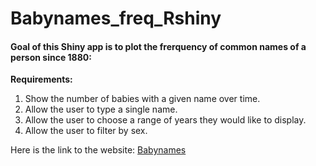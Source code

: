 # Babynames_freq_Rshiny

#### Goal of this Shiny app is to plot the frerquency of common names of a person since 1880:

**Requirements:**

1) Show the number of babies with a given name over time.
2) Allow the user to type a single name. 
3) Allow the user to choose a range of years they would like to display.
4) Allow the user to filter by sex.

Here is the link to the website: [Babynames](https://fisherkob.shinyapps.io/babynames/?fbclid=IwAR3A-qGU-XqScVQdxjKR73YcPOIrCNw9jEgRAuoSe7gLgZ-aOZ9mKdNPcpA)




